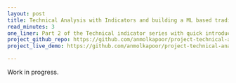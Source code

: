 ```yaml
---
layout: post
title: Technical Analysis with Indicators and building a ML based trading strategy (2/2)
read_minutes: 3
one_liner: Part 2 of the Technical indicator series with quick introduction to technical indicators and building and comparing a strategy based on technical indicators.
project_github_repo: https://github.com/anmolkapoor/project-technical-analysis-using-indicators-on-stock-data
project_live_demo: https://github.com/anmolkapoor/project-technical-analysis-using-indicators-on-stock-data

---
```

Work in progress.
